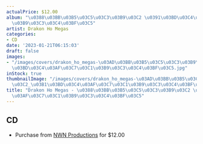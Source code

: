```yaml
---
actualPrice: $12.00
album: "\u0388\u03BB\u03B5\u03C5\u03C3\u03B9\u03C2 \u0391\u03BD\u03C4\u03AF\u03C7\u03C1\
  \u03B9\u03C3\u03C4\u03BF\u03C5"
artist: Drakon Ho Megas
categories:
- CD
date: '2023-01-21T06:15:03'
draft: false
images:
- "/images/covers/drakon_ho_megas-\u03AD\u03BB\u03B5\u03C5\u03C3\u03B9\u03C2_\u03B1\
  \u03BD\u03C4\u03AF\u03C7\u03C1\u03B9\u03C3\u03C4\u03BF\u03C5.jpg"
inStock: true
thumbnailImage: "/images/covers/drakon_ho_megas-\u03AD\u03BB\u03B5\u03C5\u03C3\u03B9\
  \u03C2_\u03B1\u03BD\u03C4\u03AF\u03C7\u03C1\u03B9\u03C3\u03C4\u03BF\u03C5-thumb.jpg"
title: "Drakon Ho Megas - \u0388\u03BB\u03B5\u03C5\u03C3\u03B9\u03C2 \u0391\u03BD\u03C4\
  \u03AF\u03C7\u03C1\u03B9\u03C3\u03C4\u03BF\u03C5"
---
```


## CD
* Purchase from [NWN Productions](http://shop.nwnprod.com/index.php?route=product/product&path=93&product_id=30828&sort=pd.name&order=ASC) for $12.00
